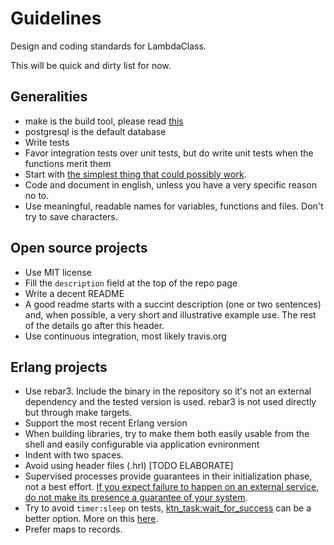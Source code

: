 # Guidelines
Design and coding standards for LambdaClass.

This will be quick and dirty list for now.

## Generalities

* make is the build tool, please read [this](http://gromnitsky.users.sourceforge.net/articles/notes-for-new-make-users/)
* postgresql is the default database
* Write tests
* Favor integration tests over unit tests, but do write unit tests
  when the functions merit them
* Start with [the simplest thing that could possibly work](http://www.artima.com/intv/simplest3.html).
* Code and document in english, unless you have a very specific reason no to.
* Use meaningful, readable names for variables, functions and files. Don't try to save characters.

## Open source projects

* Use MIT license
* Fill the `description` field at the top of the repo page
* Write a decent README
* A good readme starts with a succint description (one or two sentences) and, when possible, a very short and illustrative example use. The rest of the details go after this header.
* Use continuous integration, most likely travis.org

## Erlang projects

* Use rebar3. Include the binary in the repository so it's not an external dependency and the tested version is used. rebar3 is not used directly but through make targets.
* Support the most recent Erlang version
* When building libraries, try to make them both easily usable from
  the shell and easily configurable via application evnironment
* Indent with two spaces.
* Avoid using header files (.hrl) [TODO ELABORATE]
* Supervised processes provide guarantees in their initialization phase, not a best effort. [If you expect failure to happen on an external service, do not make its presence a guarantee of your system](https://ferd.ca/it-s-about-the-guarantees.html).
* Try to avoid `timer:sleep` on tests, [ktn_task:wait_for_success](https://github.com/lambdaclass/erlang-katana/blob/master/src/ktn_task.erl#L28) can be a better option. More on this [here](https://medium.com/erlang-battleground/the-missing-testing-tip-628686ebbbda).
* Prefer maps to records.

